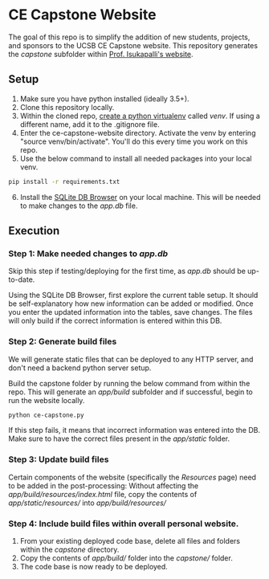 # CE Capstone Website

The goal of this repo is to simplify the addition of new students, projects, and sponsors to the UCSB CE Capstone website.
This repository generates the *capstone* subfolder within [Prof. Isukapalli's website](https://www.ece.ucsb.edu/~yoga/).

## Setup

1. Make sure you have python installed (ideally 3.5+).
2. Clone this repository locally.
3. Within the cloned repo, [create a python virtualenv](https://sourabhbajaj.com/mac-setup/Python/virtualenv.html) called *venv*. If using a different name, add it to the .gitignore file.
4. Enter the ce-capstone-website directory. Activate the venv by entering "source venv/bin/activate". You'll do this every time you work on this repo.
5. Use the below command to install all needed packages into your local venv.
```bash
pip install -r requirements.txt
```
6. Install the [SQLite DB Browser](https://sqlitebrowser.org/) on your local machine. This will be needed to make changes to the *app.db* file.

## Execution

### Step 1: Make needed changes to *app.db*
Skip this step if testing/deploying for the first time, as *app.db* should be up-to-date.

Using the SQLite DB Browser, first explore the current table setup. It should be self-explanatory how new information can be added or modified. Once you enter the updated information into the tables, save changes. The files will only build if the correct information is entered within this DB.

### Step 2: Generate build files
We will generate static files that can be deployed to any HTTP server, and don't need a backend python server setup.

Build the capstone folder by running the below command from within the repo. This will generate an *app/build* subfolder and if successful, begin to run the website locally.
```bash
python ce-capstone.py
```
If this step fails, it means that incorrect information was entered into the DB. Make sure to have the correct files present in the *app/static* folder.

### Step 3: Update build files
Certain components of the website (specifically the *Resources* page) need to be added in the post-processing: Without affecting the *app/build/resources/index.html* file, copy the contents of *app/static/resources/* into *app/build/resources/* 

### Step 4: Include build files within overall personal website.
1. From your existing deployed code base, delete all files and folders within the *capstone* directory.
2. Copy the contents of *app/build/* folder into the *capstone/* folder.
3. The code base is now ready to be deployed.
